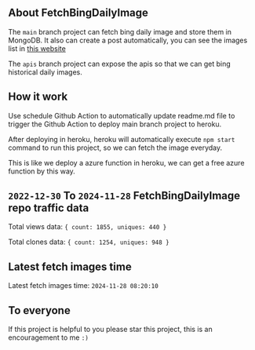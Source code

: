 ## About FetchBingDailyImage

The `main` branch project can fetch bing daily image and store them in MongoDB.
It also can create a post automatically, you can see the images list in [this website](https://oursalbum.netlify.app)

The `apis` branch project can expose the apis so that we can get bing historical daily images.

## How it work

Use schedule Github Action to automatically update readme.md file to trigger the Github Action to deploy main branch project to heroku.

After deploying in heroku, heroku will automatically execute `npm start` command to run this project, so we can fetch the image everyday.

This is like we deploy a azure function in heroku, we can get a free azure function by this way.

## `2022-12-30` To `2024-11-28` FetchBingDailyImage repo traffic data

Total views data: `{ count: 1855, uniques: 440 }`

Total clones data: `{ count: 1254, uniques: 948 }`

## Latest fetch images time

Latest fetch images time: `2024-11-28 08:20:10`

## To everyone

If this project is helpful to you please star this project, this is an encouragement to me `:)`



